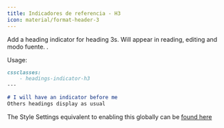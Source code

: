 ```yaml
---
title: Indicadores de referencia - H3
icon: material/format-header-3
---
```


Add a heading indicator for heading 3s. Will appear in reading, editing and
modo fuente.
.

Usage:

```md
cssclasses:
    - headings-indicator-h3
---

# I will have an indicator before me
Others headings display as usual
```

The Style Settings equivalent to enabling this globally can be [found here](../../Style-Settings/Editor/Typography/headings/index.md#for-heading-3)


